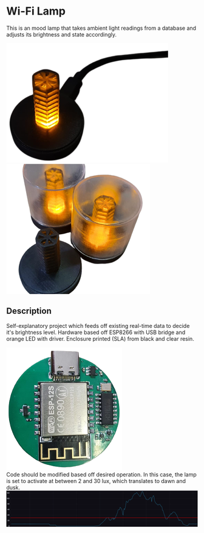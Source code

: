 # Wi-Fi Lamp

This is an mood lamp that takes ambient light readings from a database and adjusts its brightness and state accordingly.

![alt text](https://github.com/edward62740/wifi-lamp/blob/main/Documentation/lamp.png "Lamps") ![alt text](https://github.com/edward62740/wifi-lamp/blob/main/Documentation/lampgrp.png "Lamps") 

## Description
Self-explanatory project which feeds off existing real-time data to decide it's brightness level.
Hardware based off ESP8266 with USB bridge and orange LED with driver. Enclosure printed (SLA) from black and clear resin.

![alt text](https://github.com/edward62740/wifi-lamp/blob/main/Documentation/pcb.png "PCB") 
</br>
Code should be modified based off desired operation. In this case, the lamp is set to activate at between 2 and 30 lux, which translates to dawn and dusk.
![alt text](https://github.com/edward62740/wifi-lamp/blob/main/Documentation/graph.png "graph")
